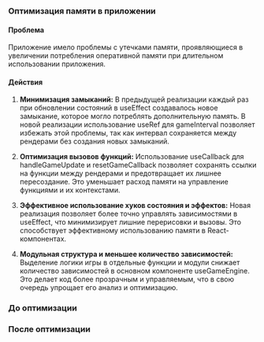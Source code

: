 ### Оптимизация памяти в приложении

#### Проблема

Приложение имело проблемы с утечками памяти, проявляющиеся в увеличении потребления оперативной памяти при длительном использовании приложения.

#### Действия

1. **Минимизация замыканий:** В предыдущей реализации каждый раз при обновлении состояний в useEffect создавалось новое замыкание, которое могло потреблять дополнительную память. В новой реализации использование useRef для gameInterval позволяет избежать этой проблемы, так как интервал сохраняется между рендерами без создания новых замыканий.

2. **Оптимизация вызовов функций:** Использование useCallback для handleGameUpdate и resetGameCallback позволяет сохранять ссылки на функции между рендерами и предотвращает их лишнее пересоздание. Это уменьшает расход памяти на управление функциями и их контекстами.

3. **Эффективное использование хуков состояния и эффектов:** Новая реализация позволяет более точно управлять зависимостями в useEffect, что минимизирует лишние перерисовки и вызовы. Это способствует эффективному использованию памяти в React-компонентах.

4. **Модульная структура и меньшее количество зависимостей:** Выделение логики игры в отдельные функции и модули снижает количество зависимостей в основном компоненте useGameEngine. Это делает код более прозрачным и управляемым, что в свою очередь упрощает его анализ и оптимизацию.

### До оптимизации

### После оптимизации
